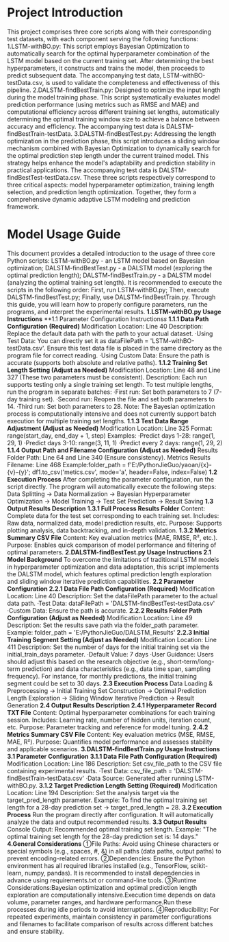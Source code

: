 # **Project Introduction**

This project comprises three core scripts along with their corresponding test datasets, with each component serving the following functions:
1.LSTM-withBO.py: This script employs Bayesian Optimization to automatically search for the optimal hyperparameter combination of the LSTM model based on the current training set. After determining the best hyperparameters, it constructs and trains the model, then proceeds to predict subsequent data. The accompanying test data, LSTM-withBO-testData.csv, is used to validate the completeness and effectiveness of this pipeline.
2.DALSTM-findBestTrain.py: Designed to optimize the input length during the model training phase. This script systematically evaluates model prediction performance (using metrics such as RMSE and MAE) and computational efficiency across different training set lengths, automatically determining the optimal training window size to achieve a balance between accuracy and efficiency. The accompanying test data is DALSTM-findBestTrain-testData.
3.DALSTM-findBestTest.py: Addressing the length optimization in the prediction phase, this script introduces a sliding window mechanism combined with Bayesian Optimization to dynamically search for the optimal prediction step length under the current trained model. This strategy helps enhance the model's adaptability and prediction stability in practical applications. The accompanying test data is DALSTM-findBestTest-testData.csv.
These three scripts respectively correspond to three critical aspects: model hyperparameter optimization, training length selection, and prediction length optimization. Together, they form a comprehensive dynamic adaptive LSTM modeling and prediction framework.

# **Model Usage Guide**

This document provides a detailed introduction to the usage of three core Python scripts:
LSTM-withBO.py - an LSTM model based on Bayesian optimization; DALSTM-findBestTest.py - a DALSTM model (exploring the optimal prediction length); DALSTM-findBestTrain.py - a DALSTM model (analyzing the optimal training set length).
It is recommended to execute the scripts in the following order: First, run LSTM-withBO.py; Then, execute DALSTM-findBestTest.py; Finally, use DALSTM-findBestTrain.py.
Through this guide, you will learn how to properly configure parameters, run the programs, and interpret the experimental results.
**1.LSTM-withBO.py Usage Instructions**
**1.1 Parameter Configuration Instructions*s*
**1.1.1 Data Path Configuration (Required)**
Modification Location: Line 40
Description: Replace the default data path with the path to your actual dataset.
·Using Test Data: You can directly set it as dataFilePath = 'LSTM-withBO-testData.csv'. Ensure this test data file is placed in the same directory as the program file for correct reading.
·Using Custom Data: Ensure the path is accurate (supports both absolute and relative paths).
**1.1.2 Training Set Length Setting (Adjust as Needed)**
Modification Location: Line 48 and Line 327 (These two parameters must be consistent).
Description: Each run supports testing only a single training set length. To test multiple lengths, run the program in separate batches:
·First run: Set both parameters to 7 (7-day training set).
·Second run: Reopen the file and set both parameters to 14.
·Third run: Set both parameters to 28.
Note: The Bayesian optimization process is computationally intensive and does not currently support batch execution for multiple training set lengths.
**1.1.3 Test Data Range Adjustment (Adjust as Needed)**
Modification Location: Line 325
Format: range(start_day, end_day + 1, step)
Examples:
·Predict days 1-28: range(1, 29, 1)
·Predict days 3-10: range(3, 11, 1)
·Predict every 2 days: range(1, 29, 2)
**1.1.4 Output Path and Filename Configuration (Adjust as Needed)**
Results Folder Path: Line 64 and Line 340 (Ensure consistency).
Metrics Results Filename: Line 468
Example:folder_path = f'E:/PythonJieGuo/yaoan/{x}-{v}-{y}';
df1.to_csv('metics.csv', mode='a', header=False, index=False)
**1.2 Execution Process**
After completing the parameter configuration, run the script directly. The program will automatically execute the following steps:
Data Splitting → Data Normalization → Bayesian Hyperparameter Optimization → Model Training → Test Set Prediction → Result Saving
**1.3 Output Results Description**
**1.3.1 Full Process Results Folder**
Content: Complete data for the test set corresponding to each training set.
Includes: Raw data, normalized data, model prediction results, etc.
Purpose: Supports plotting analysis, data backtracking, and in-depth validation.
**1.3.2 Metrics Summary CSV File**
Content: Key evaluation metrics (MAE, RMSE, R², etc.).
Purpose: Enables quick comparison of model performance and filtering of optimal parameters.
**2.DALSTM-findBestTest.py Usage Instructions
2.1 Model Background**
To overcome the limitations of traditional LSTM models in hyperparameter optimization and data adaptation, this script implements the DALSTM model, which features optimal prediction length exploration and sliding window iterative prediction capabilities.
**2.2 Parameter Configuration
2.2.1 Data File Path Configuration (Required)**
Modification Location: Line 40
Description: Set the dataFilePath parameter to the actual data path.
·Test Data: dataFilePath = 'DALSTM-findBestTest-testData.csv'
·Custom Data: Ensure the path is accurate.
**2.2.2 Results Folder Path Configuration (Adjust as Needed)**
Modification Location: Line 49
Description: Set the results save path via the folder_path parameter.
Example: folder_path = 'E:/PythonJieGuo/DALSTM_Results'
**2.2.3 Initial Training Segment Setting (Adjust as Needed)**
Modification Location: Line 411
Description: Set the number of days for the initial training set via the initial_train_days parameter.
·Default Value: 7 days
·User Guidance: Users should adjust this based on the research objective (e.g., short-term/long-term prediction) and data characteristics (e.g., data time span, sampling frequency). For instance, for monthly predictions, the initial training segment could be set to 30 days.
**2.3 Execution Process**
Data Loading & Preprocessing → Initial Training Set Construction → Optimal Prediction Length Exploration → Sliding Window Iterative Prediction → Result Generation
**2.4 Output Results Description
2.4.1 Hyperparameter Record TXT File**
Content: Optimal hyperparameter combinations for each training session.
Includes: Learning rate, number of hidden units, iteration count, etc.
Purpose: Parameter tracking and reference for model tuning.
**2.4.2 Metrics Summary CSV File**
Content: Key evaluation metrics (MSE, RMSE, MAE, R²).
Purpose: Quantifies model performance and assesses stability and applicable scenarios.
**3.DALSTM-findBestTrain.py Usage Instructions**
**3.1 Parameter Configuration**
**3.1.1 Data File Path Configuration (Required)**
Modification Location: Line 186
Description: Set csv_file_path to the CSV file containing experimental results.
·Test Data: csv_file_path = 'DALSTM-findBestTrain-testData.csv' 
·Data Source: Generated after running LSTM-withBO.py.
**3.1.2 Target Prediction Length Setting (Required)**
Modification Location: Line 194
Description: Set the analysis target via the target_pred_length parameter.
Example: To find the optimal training set length for a 28-day prediction set → target_pred_length = 28.
**3.2 Execution Process**
Run the program directly after configuration. It will automatically analyze the data and output recommended results.
**3.3 Output Results**
Console Output: Recommended optimal training set length.
Example: "The optimal training set length for the 28-day prediction set is: 14 days."
**4.General Considerations**
①File Paths: Avoid using Chinese characters or special symbols (e.g., spaces, #, &) in all paths (data paths, output paths) to prevent encoding-related errors.
②Dependencies: Ensure the Python environment has all required libraries installed (e.g., TensorFlow, scikit-learn, numpy, pandas). It is recommended to install dependencies in advance using requirements.txt or command-line tools.
③Runtime Considerations:Bayesian optimization and optimal prediction length exploration are computationally intensive.Execution time depends on data volume, parameter ranges, and hardware performance.Run these processes during idle periods to avoid interruptions.
④Reproducibility: For repeated experiments, maintain consistency in parameter configurations and filenames to facilitate comparison of results across different batches and ensure stability.